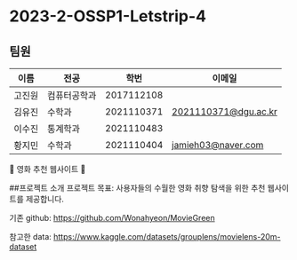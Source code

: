 # 2023-2-OSSP1-Letstrip-4
## 팀원
| 이름 | 전공 | 학번 | 이메일 |
| ----- | ---------- | ---------- | --------- |
| 고진원 | 컴퓨터공학과 | 2017112108 | |
| 김유진 | 수학과 | 2021110371 | 2021110371@dgu.ac.kr |
| 이수진 | 통계학과 | 2021110483 | |
| 황지민 | 수학과 | 2021110404 | jamieh03@naver.com |

🍿 영화 추천 웹사이트 🍿

##프로젝트 소개
프로젝트 목표: 사용자들의 수월한 영화 취향 탐색을 위한 추천 웹사이트를 제공합니다.

기존 github: https://github.com/Wonahyeon/MovieGreen

참고한 data: https://www.kaggle.com/datasets/grouplens/movielens-20m-dataset
